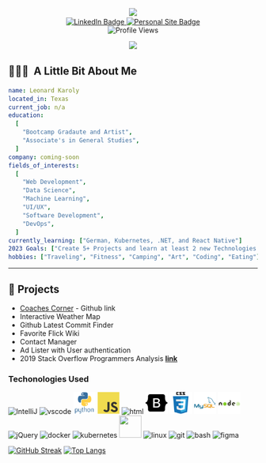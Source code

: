 <div id="header" align="center">
  <img src="https://media.giphy.com/media/CuuSHzuc0O166MRfjt/giphy.gif" width="100"/>
   <div id="badges">
     <a href="https://www.linkedin.com/in/leonardkaroly/">
       <img src="https://img.shields.io/badge/LinkedIn-blue?style=for-the-badge&logo=linkedin&logoColor=white" alt="LinkedIn Badge"/>
     </a>
     <a href="https://karolyleo.github.io/">
       <img src="https://img.shields.io/badge/personal_site-black?style=for-the-badge&logo=github&logoColor=white" alt="Personal Site Badge"/>
     </a>
  </div>
  <img src="https://komarev.com/ghpvc/?username=karolyleo&style=flat-square&color=blue" alt="Profile Views"/>
  <p>
    <img src="https://capsule-render.vercel.app/api?type=waving&color=gradient&text=Hi_there👋&height=100&section=header"/>
  </p>
</div>
<h2> 👨🏻‍💻 &nbsp;A Little Bit About Me</h2>

```yaml
name: Leonard Karoly
located_in: Texas
current_job: n/a
education:
  [
    "Bootcamp Gradaute and Artist",
    "Associate's in General Studies",
  ]
company: coming-soon
fields_of_interests:
  [
    "Web Development",
    "Data Science",
    "Machine Learning",
    "UI/UX",
    "Software Development",
    "DevOps",
  ]
currently_learning: ["German, Kubernetes, .NET, and React Native"]
2023 Goals: ["Create 5+ Projects and learn at least 2 new Technologies."]
hobbies: ["Traveling", "Fitness", "Camping", "Art", "Coding", "Eating"]
```
---
## 🚀 Projects
   - [Coaches Corner](https://www.coachescorner.me) - Github link
   - Interactive Weather Map
   - Github Latest Commit Finder
   - Favorite Flick Wiki 
   - Contact Manager
   - Ad Lister with User authentication
   - 2019 Stack Overflow Programmers Analysis [**link**](https://dataplatform.cloud.ibm.com/dashboards/f1ec3428-2a47-485c-b8e4-c08a260dde51/view/6066bc161eeb0efc17e8bde407cd2e5575342c09b5bbd20384d07b490f617097f33a1595c82a180e88440c65fabf145dcc)
<h3>Techonologies Used</h3>
<p align="left">
<img src="https://cdn.jsdelivr.net/gh/devicons/devicon/icons/intellij/intellij-original.svg" alt="IntelliJ" width="45" height="45"/>
<img src="https://cdn.jsdelivr.net/gh/devicons/devicon/icons/vscode/vscode-original.svg" alt="vscode" width="45" height="45"/>
<img src="https://raw.githubusercontent.com/devicons/devicon/master/icons/python/python-original-wordmark.svg" alt="python" width="45" height="45" />
<img src="https://raw.githubusercontent.com/devicons/devicon/master/icons/javascript/javascript-original.svg" alt="javascript" width="45" height="45" />
<img src="https://cdn.jsdelivr.net/gh/devicons/devicon/icons/html5/html5-original.svg" alt="html" width="45" height="45"/>
<img src="https://raw.githubusercontent.com/devicons/devicon/master/icons/bootstrap/bootstrap-plain.svg" alt="bootstrap" width="45" height="45" />
<img src="https://raw.githubusercontent.com/devicons/devicon/master/icons/css3/css3-original-wordmark.svg" alt="css3" width="45" height="45" />
<img src="https://raw.githubusercontent.com/devicons/devicon/master/icons/mysql/mysql-original-wordmark.svg" alt="mysql" width="45" height="45" />
<img src="https://raw.githubusercontent.com/devicons/devicon/master/icons/nodejs/nodejs-original-wordmark.svg" alt="nodejs" width="45" height="45" />
  <img src="https://cdn.jsdelivr.net/gh/devicons/devicon/icons/jquery/jquery-original.svg" alt="jQuery" width="45" height="45"/>
<!--  why doesn't this work <img src="https://cdn.jsdelivr.net/npm/chart.js@3.3.2/dist/chart.min.js" alt="Chart.js Logo" width="45" height="45"/> -->
<img src="https://cdn.jsdelivr.net/gh/devicons/devicon/icons/docker/docker-original.svg" alt="docker" width="45" height="45"/>
<img src="https://cdn.jsdelivr.net/gh/devicons/devicon/icons/kubernetes/kubernetes-plain.svg" alt="kubernetes" width="45" height="45"/>
<img src="https://cdn.jsdelivr.net/gh/devicons/devicon/icons/amazonwebservices/amazonwebservices-plain-wordmark.svg" width="45" height="45"/>
<img src="https://cdn.jsdelivr.net/gh/devicons/devicon/icons/linux/linux-original.svg" alt="linux" width="45" height="45"/>       
<img src="https://cdn.jsdelivr.net/gh/devicons/devicon/icons/git/git-original.svg" alt="git" width="45" height="45"/>
<img src="https://cdn.jsdelivr.net/gh/devicons/devicon/icons/bash/bash-original.svg" alt="bash" width="45" height="45"/>
<img src="https://cdn.jsdelivr.net/gh/devicons/devicon/icons/figma/figma-original.svg" alt="figma" width="45" height="45"/>   
</p>

[![GitHub Streak](http://github-readme-streak-stats.herokuapp.com?user=karolyleo&theme=dark&background=000000)](https://git.io/streak-stats)
[![Top Langs](https://github-readme-stats.vercel.app/api/top-langs/?username=karolyleo&layout=compact&theme=vision-friendly-dark)](https://github.com/anuraghazra/github-readme-stats)
